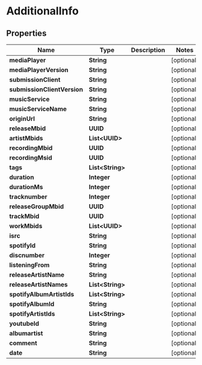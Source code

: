 

# AdditionalInfo


## Properties

| Name | Type | Description | Notes |
|------------ | ------------- | ------------- | -------------|
|**mediaPlayer** | **String** |  |  [optional] |
|**mediaPlayerVersion** | **String** |  |  [optional] |
|**submissionClient** | **String** |  |  [optional] |
|**submissionClientVersion** | **String** |  |  [optional] |
|**musicService** | **String** |  |  [optional] |
|**musicServiceName** | **String** |  |  [optional] |
|**originUrl** | **String** |  |  [optional] |
|**releaseMbid** | **UUID** |  |  [optional] |
|**artistMbids** | **List&lt;UUID&gt;** |  |  [optional] |
|**recordingMbid** | **UUID** |  |  [optional] |
|**recordingMsid** | **UUID** |  |  [optional] |
|**tags** | **List&lt;String&gt;** |  |  [optional] |
|**duration** | **Integer** |  |  [optional] |
|**durationMs** | **Integer** |  |  [optional] |
|**tracknumber** | **Integer** |  |  [optional] |
|**releaseGroupMbid** | **UUID** |  |  [optional] |
|**trackMbid** | **UUID** |  |  [optional] |
|**workMbids** | **List&lt;UUID&gt;** |  |  [optional] |
|**isrc** | **String** |  |  [optional] |
|**spotifyId** | **String** |  |  [optional] |
|**discnumber** | **Integer** |  |  [optional] |
|**listeningFrom** | **String** |  |  [optional] |
|**releaseArtistName** | **String** |  |  [optional] |
|**releaseArtistNames** | **List&lt;String&gt;** |  |  [optional] |
|**spotifyAlbumArtistIds** | **List&lt;String&gt;** |  |  [optional] |
|**spotifyAlbumId** | **String** |  |  [optional] |
|**spotifyArtistIds** | **List&lt;String&gt;** |  |  [optional] |
|**youtubeId** | **String** |  |  [optional] |
|**albumartist** | **String** |  |  [optional] |
|**comment** | **String** |  |  [optional] |
|**date** | **String** |  |  [optional] |



